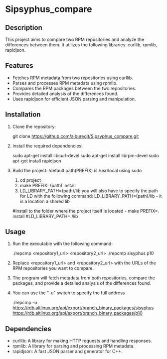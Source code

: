 # Sipsyphus_compare

## Description
This project aims to compare two RPM repositories and analyze the differences between them. It utilizes the following libraries: curllib, rpmlib, rapidjson.

## Features
- Fetches RPM metadata from two repositories using curllib.
- Parses and processes RPM metadata using rpmlib.
- Compares the RPM packages between the two repositories.
- Provides detailed analysis of the differences found.
- Uses rapidjson for efficient JSON parsing and manipulation.

## Installation
1. Clone the repository:
   
   git clone https://github.com/aiburegit/Sipsyphus_compare.git
   
2. Install the required dependencies:
   
   sudo apt-get install libcurl-devel
   sudo apt-get install librpm-devel
   sudo apt-get install rapidjson
   
3. Build the project:
   !default path(PREFIX) is /usr/local using sudo
   1. cd project
   2. make PREFIX=(path) install
   3. LD_LIBRARY_PATH=(path)/lib
   you will also have to specify the path for LD with the following command: LD_LIBRARY_PATH=(path)/lib - it is a location a shared lib

   #Install to the folder where the project itself is located - make PREFIX=. install
   #LD_LIBRARY_PATH=./lib

## Usage
1. Run the executable with the following command:
   
   ./repcmp <repository1_url> <repository2_url>
   ./repcmp sisyphus p10
   
2. Replace <repository1_url> and <repository2_url> with the URLs of the RPM repositories you want to compare.
3. The program will fetch metadata from both repositories, compare the packages, and provide a detailed analysis of the differences found.
4. You can use the "-u" switch to specify the full address

   ./repcmp -u https://rdb.altlinux.org/api/export/branch_binary_packages/sisyphus https://rdb.altlinux.org/api/export/branch_binary_packages/p10


## Dependencies
- curllib: A library for making HTTP requests and handling responses.
- rpmlib: A library for parsing and processing RPM metadata.
- rapidjson: A fast JSON parser and generator for C++.
